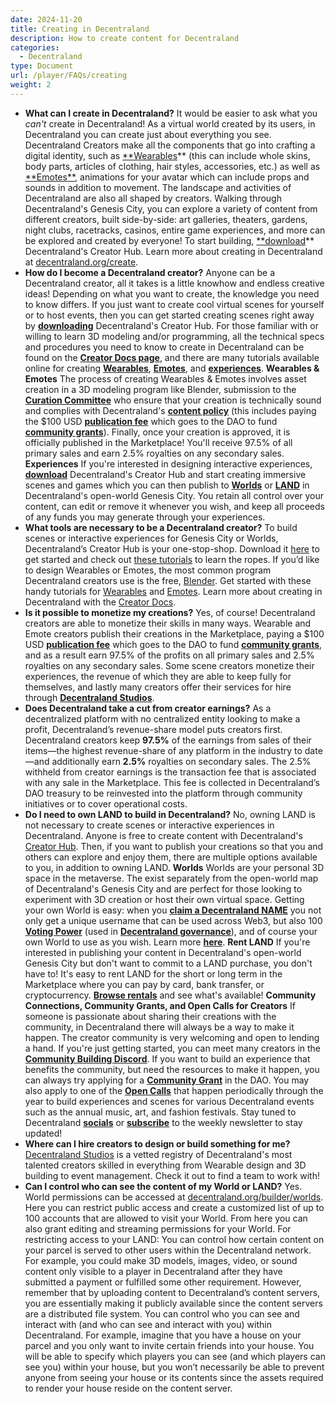 ```yaml
---
date: 2024-11-20
title: Creating in Decentraland
description: How to create content for Decentraland
categories:
  - Decentraland
type: Document
url: /player/FAQs/creating
weight: 2
---
```


- **What can I create in Decentraland?**
  It would be easier to ask what you _can't_ create in Decentraland! As a virtual world created by its users, in Decentraland you can create just about everything you see.
  Decentraland Creators make all the components that go into crafting a digital identity, such as [\*\*Wearables](https://docs.decentraland.org/creator/wearables/wearables-overview/)** (this can include whole skins, body parts, articles of clothing, hair styles, accessories, etc.) as well as [**Emotes\*\*](https://docs.decentraland.org/creator/emotes/emotes-overview/), animations for your avatar which can include props and sounds in addition to movement.
  The landscape and activities of Decentraland are also all shaped by creators. Walking through Decentraland's Genesis City, you can explore a variety of content from different creators, built side-by-side: art galleries, theaters, gardens, night clubs, racetracks, casinos, entire game experiences, and more can be explored and created by everyone! To start building, [\*\*download](https://decentraland.org/download/creator-hub)\*\* Decentraland's Creator Hub.
  Learn more about creating in Decentraland at [decentraland.org/create](http://decentraland.org/create).
- **How do I become a Decentraland creator?**
  Anyone can be a Decentraland creator, all it takes is a little knowhow and endless creative ideas! Depending on what you want to create, the knowledge you need to know differs. If you just want to create cool virtual scenes for yourself or to host events, then you can get started creating scenes right away by [**downloading**](https://decentraland.org/download/creator-hub) Decentraland's Creator Hub.
  For those familiar with or willing to learn 3D modeling and/or programming, all the technical specs and procedures you need to know to create in Decentraland can be found on the [**Creator Docs page**](https://docs.decentraland.org/creator/), and there are many tutorials available online for creating [**Wearables**](https://www.youtube.com/watch?v=zl43Fw7zROQ&list=PLEl6fe1igtKBFDcxaC64Uxamo7kQUi5mf&pp=iAQB), [**Emotes**](https://www.youtube.com/watch?v=-iWslh4uQIk&list=PLAcRraQmr_GN8LcnnQk2BByo9L2Orvp9c&pp=iAQB), and [**experiences**](https://www.youtube.com/watch?v=fblj_FxUvM4&list=PLAcRraQmr_GP_K8WN7csnKnImK4R2TgMA&pp=iAQB).
  **Wearables & Emotes**
  The process of creating Wearables & Emotes involves asset creation in a 3D modeling program like Blender, submission to the [**Curation Committee**](https://docs.decentraland.org/creator/wearables/curation-committee/) who ensure that your creation is technically sound and complies with Decentraland's [**content policy**](https://decentraland.org/content) (this includes paying the $100 USD [**publication fee**](https://docs.decentraland.org/creator/wearables/publishing-collections/#publication-fees) which goes to the DAO to fund [**community grants**](https://docs.decentraland.org/player/general/dao/overview/grants-program/)). Finally, once your creation is approved, it is officially published in the Marketplace! You'll receive 97.5% of all primary sales and earn 2.5% royalties on any secondary sales.
  **Experiences**
  If you're interested in designing interactive experiences, [**download**](https://decentraland.org/download/creator-hub) Decentraland's Creator Hub and start creating immersive scenes and games which you can then publish to [**Worlds**](https://decentraland.org/blog/about-decentraland/decentraland-worlds-your-own-virtual-space) or [**LAND**](https://decentraland.org/marketplace/lands) in Decentraland's open-world Genesis City. You retain all control over your content, can edit or remove it whenever you wish, and keep all proceeds of any funds you may generate through your experiences.
- **What tools are necessary to be a Decentraland creator?**
  To build scenes or interactive experiences for Genesis City or Worlds, Decentraland’s Creator Hub is your one-stop-shop. Download it [here](https://decentraland.org/download/creator-hub) to get started and check out [these tutorials](https://www.youtube.com/watch?v=wm8ZD2kSyKA&list=PLAcRraQmr_GPrMmQekqbMWhyBxo3lXs8p&pp=iAQB) to learn the ropes.
  If you’d like to design Wearables or Emotes, the most common program Decentraland creators use is the free, [Blender](https://www.notion.so/1425f41146a580a2950aff043b0d559a?pvs=21). Get started with these handy tutorials for [Wearables](https://www.youtube.com/watch?v=zl43Fw7zROQ&list=PLEl6fe1igtKBFDcxaC64Uxamo7kQUi5mf) and [Emotes](https://www.youtube.com/watch?v=-iWslh4uQIk&list=PLAcRraQmr_GN8LcnnQk2BByo9L2Orvp9c&pp=iAQB).
  Learn more about creating in Decentraland with the [Creator Docs](https://docs.decentraland.org/creator/).
- **Is it possible to monetize my creations?**
  Yes, of course! Decentraland creators are able to monetize their skills in many ways.
  Wearable and Emote creators publish their creations in the Marketplace, paying a $100 USD [**publication fee**](https://docs.decentraland.org/creator/wearables/publishing-collections/#publication-fees) which goes to the DAO to fund [**community grants**](https://docs.decentraland.org/player/general/dao/overview/grants-program/), and as a result earn 97.5% of the profits on all primary sales and 2.5% royalties on any secondary sales.
  Some scene creators monetize their experiences, the revenue of which they are able to keep fully for themselves, and lastly many creators offer their services for hire through [**Decentraland Studios**](https://studios.decentraland.org/).
- **Does Decentraland take a cut from creator earnings?**
  As a decentralized platform with no centralized entity looking to
  make a profit, Decentraland’s revenue-share model puts creators first. Decentraland
  creators keep **97.5%** of the earnings from sales of their items—the highest revenue-share of any platform in the industry to date—and additionally earn **2.5%** royalties
  on secondary sales.
  The 2.5% withheld from creator earnings is the transaction fee that is associated
  with any sale in the Marketplace. This fee is collected in Decentraland’s DAO
  treasury to be reinvested into the platform through community initiatives or to cover
  operational costs.
- **Do I need to own LAND to build in Decentraland?**
  No, owning LAND is not necessary to create scenes or interactive experiences in Decentraland. Anyone is free to create content with Decentraland's [Creator Hub](https://decentraland.org/download/creator-hub/). Then, if you want to publish your creations so that you and others can explore and enjoy them, there are multiple options available to you, in addition to owning LAND.
  **Worlds**
  Worlds are your personal 3D space in the metaverse. The exist separately from the open-world map of Decentraland's Genesis City and are perfect for those looking to experiment with 3D creation or host their own virtual space.
  Getting your own World is easy: when you [**claim a Decentraland NAME**](https://decentraland.org/marketplace/names/claim) you not only get a unique username that can be used across Web3, but also 100 [**Voting Power**](https://docs.decentraland.org/player/general/dao/dao-userguide/#voting-power) (used in [**Decentraland governance**](https://docs.decentraland.org/player/general/dao/overview/what-is-the-dao/)), and of course your own World to use as you wish. Learn more [**here**](https://decentraland.org/blog/about-decentraland/decentraland-worlds-your-own-virtual-space).
  **Rent LAND**
  If you're interested in publishing your content in Decentraland's open-world Genesis City but don't want to commit to a LAND purchase, you don't have to! It's easy to rent LAND for the short or long term in the Marketplace where you can pay by card, bank transfer, or cryptocurrency. [**Browse rentals**](https://decentraland.org/marketplace/lands?assetType=nft&section=land&vendor=decentraland&page=1&sortBy=newest&onlyOnRent=true) and see what's available!
  **Community Connections, Community Grants, and Open Calls for Creators**
  If someone is passionate about sharing their creations with the community, in Decentraland there will always be a way to make it happen. The creator community is very welcoming and open to lending a hand. If you're just getting started, you can meet many creators in the [**Community Building Discord**](https://discord.gg/cbdcl).
  If you want to build an experience that benefits the community, but need the resources to make it happen, you can always try applying for a [**Community Grant**](https://docs.decentraland.org/player/general/dao/overview/grants-program/) in the DAO. You may also apply to one of the [**Open Calls**](https://twitter.com/decentraland/status/1704918402907726030) that happen periodically through the year to build experiences and scenes for various Decentraland events such as the annual music, art, and fashion festivals. Stay tuned to Decentraland [**socials**](https://twitter.com/decentraland) or [**subscribe**](https://decentraland.beehiiv.com/subscribe) to the weekly newsletter to stay updated!
- **Where can I hire creators to design or build something for me?**
  [Decentraland Studios](https://studios.decentraland.org/) is a vetted registry of Decentraland's most talented creators skilled in everything from Wearable design and 3D building to event management. Check it out to find a team to work with!
- **Can I control who can see the content of my World or LAND?**
  Yes. World permissions can be accessed at [decentraland.org/builder/worlds](https://decentraland.org/builder/worlds). Here you can restrict public access and create a customized list of up to 100 accounts that are allowed to visit your World. From here you can also grant editing and streaming permissions for your World.
  For restricting access to your LAND: You can control how certain content on your parcel is served to other users within the Decentraland network. For example, you could make 3D models, images, video, or sound content only visible to a player in Decentraland after they have submitted a payment or fulfilled some other requirement. However, remember that by uploading content to Decentraland’s content servers, you are essentially making it publicly available since the content servers are a distributed file system.
  You can control who you can see and interact with (and who can see and interact with you) within Decentraland. For example, imagine that you have a house on your parcel and you only want to invite certain friends into your house. You will be able to specify which players you can see (and which players can see you) within your house, but you won’t necessarily be able to prevent anyone from seeing your house or its contents since the assets required to render your house reside on the content server.
